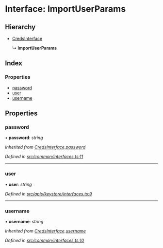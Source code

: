 # Interface: ImportUserParams

## Hierarchy

- [CredsInterface](common_interfaces.credsinterface)

  ↳ **ImportUserParams**

## Index

### Properties

- [password](keystore_interfaces.importuserparams#password)
- [user](keystore_interfaces.importuserparams#user)
- [username](keystore_interfaces.importuserparams#username)

## Properties

### password

• **password**: _string_

_Inherited from [CredsInterface](common_interfaces.credsinterface).[password](common_interfaces.credsinterface#password)_

_Defined in [src/common/interfaces.ts:11](https://github.com/chain4travel/caminojs/blob/3883166/src/common/interfaces.ts#L11)_

---

### user

• **user**: _string_

_Defined in [src/apis/keystore/interfaces.ts:9](https://github.com/chain4travel/caminojs/blob/3883166/src/apis/keystore/interfaces.ts#L9)_

---

### username

• **username**: _string_

_Inherited from [CredsInterface](common_interfaces.credsinterface).[username](common_interfaces.credsinterface#username)_

_Defined in [src/common/interfaces.ts:10](https://github.com/chain4travel/caminojs/blob/3883166/src/common/interfaces.ts#L10)_
